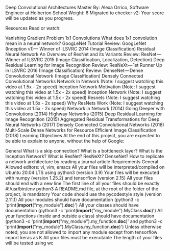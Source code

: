 Deep Convolutional Architectures
 Master
 By: Alexa Orrico, Software Engineer at Holberton School
 Weight: 6
 Migrated to checker v2: 
 Your score will be updated as you progress.


Resources
Read or watch:

Vanishing Gradient Problem
1x1 Convolutions
What does 1x1 convolution mean in a neural network?
GoogLeNet Tutorial
Review: GoogLeNet (Inception v1)— Winner of ILSVRC 2014 (Image Classification)
Residual Neural Network
An Overview of ResNet and its Variants
Review: ResNet — Winner of ILSVRC 2015 (Image Classification, Localization, Detection)
Deep Residual Learning for Image Recognition
Review: ResNeXt — 1st Runner Up in ILSVRC 2016 (Image Classification)
Review: DenseNet — Dense Convolutional Network (Image Classification)
Densely Connected Convolutional Networks
Network In Network (Note: I suggest watching this video at 1.5x - 2x speed)
Inception Network Motivation (Note: I suggest watching this video at 1.5x - 2x speed)
Inception Network (Note: I suggest watching this video at 1.5x - 2x speed)
Resnets (Note: I suggest watching this video at 1.5x - 2x speed)
Why ResNets Work (Note: I suggest watching this video at 1.5x - 2x speed)
Network in Network (2014)
Going Deeper with Convolutions (2014)
Highway Networks (2015)
Deep Residual Learning for Image Recognition (2015)
Aggregated Residual Transformations for Deep Neural Networks (2017)
Densely Connected Convolutional Networks (2018)
Multi-Scale Dense Networks for Resource Efficient Image Classification (2018)
Learning Objectives
At the end of this project, you are expected to be able to explain to anyone, without the help of Google:

General
What is a skip connection?
What is a bottleneck layer?
What is the Inception Network?
What is ResNet? ResNeXt? DenseNet?
How to replicate a network architecture by reading a journal article
Requirements
General
Allowed editors: vi, vim, emacs
All your files will be interpreted/compiled on Ubuntu 20.04 LTS using python3 (version 3.9)
Your files will be executed with numpy (version 1.25.2) and tensorflow (version 2.15)
All your files should end with a new line
The first line of all your files should be exactly #!/usr/bin/env python3
A README.md file, at the root of the folder of the project, is mandatory
Your code should use the pycodestyle style (version 2.11.1)
All your modules should have documentation (python3 -c 'print(__import__("my_module").__doc__)')
All your classes should have documentation (python3 -c 'print(__import__("my_module").MyClass.__doc__)')
All your functions (inside and outside a class) should have documentation (python3 -c 'print(__import__("my_module").my_function.__doc__)' and python3 -c 'print(__import__("my_module").MyClass.my_function.__doc__)')
Unless otherwise noted, you are not allowed to import any module except from tensorflow import keras as K
All your files must be executable
The length of your files will be tested using wc

